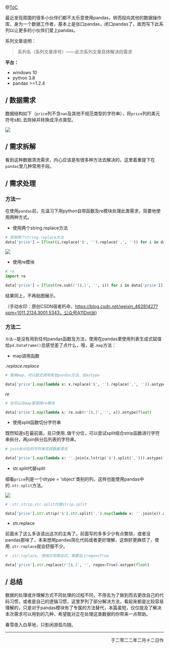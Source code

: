 @[ToC](拯救pandas计划（7）——对含金额标志的字符串列转换为浮点类型数据)

最近发现周围的很多小伙伴们都不太乐意使用pandas，转而投向其他的数据操作库，身为一个数据工作者，基本上是张口pandas，闭口pandas了，故而写下此系列以让更多的小伙伴们爱上pandas。

系列文章说明：

> 系列名（系列文章序号）——此次系列文章具体解决的需求

**平台：**

- windows 10
- python 3.8
- pandas >=1.2.4  

## / 数据需求

数据结构如下（`price`列不含`nan`及其他不规范类型的字符串），将`price`列的美元符号`$`和`,`去除掉并转换成浮点类型。

![](https://gitee.com/kangliz/pic-drawing-bed/raw/master/picture/pandas_save/pandas_save_7_1.png)

## / 需求拆解

看到这种数据清洗需求，内心应该是有很多种方法去解决的，这里着重提下在`pandas`里几种常用手段。

## / 需求处理

### 方法一

在使用`pandas`前，先温习下用python自带函数及re模块处理此类需求，简要地使用两种方式。

- 使用两个string.replace方法  

```python
# 使用两个string.replace方法
data['price'] = [float(i.replace('$', '').replace(',', '')) for i in data['price']]
```

![](https://gitee.com/kangliz/pic-drawing-bed/raw/master/picture/pandas_save/pandas_save_7_2.png)

- 使用re模块  

```python
# re
import re

data['price'] = [float(re.sub(r'[$,]', '', i)) for i in data['price']]
```

结果同上，不再贴图展示。

（手动水印：原创CSDN宿者朽命，https://blog.csdn.net/weixin_46281427?spm=1011.2124.3001.5343，公众号A11Dot派)

### 方法二

`方法一`是没有用到任何pandas函数及方法，使用在pandas里使用列表生成式赋值给`pd.DataFrame()`总感觉差了点什么，哦，是`.map`方法：

- map调用函数  

*.replace.replace*

```python
# 使用map，可以链式调用其他pandas方法，如astype

data['price'].map(lambda x: x.replace('$', '').replace(',', '')).astype(float)
```

*re*

```python
# 也可以在map里调用re模块

data['price'].map(lambda x: re.sub(r'[$,]', '', x)).astype(float)
```

- 使用split函数切分字符串

既然知道`$`在最前面，且只使用`,`做千分位，可以尝试split结合strip函数进行字符串拆分，再join拆分后列表的字符串。

```python
# join拆分后的字符串完成数据清洗

data['price'].map(lambda x: ''.join(x.lstrip('$').split(','))).astype(float)
```

- str.split代替split

细看`price`列是一个dtype = 'object'类别的列，这样也能使用pandas中的`.str.split`方法。

![](https://gitee.com/kangliz/pic-drawing-bed/raw/master/picture/pandas_save/pandas_save_7_3.png)

```python
# .str.strip.str.split代替strip.split

data['price'].str.strip('$').str.split(',').map(lambda x: ''.join(x)).astype(float)
```

- str.replace  

前面水了这么多该请出这次的主角了。前面写的多多少少有点繁琐，或者没pandas那味了，本来想用pandas简化代码或者更好理解，这倒好更麻烦了，使用`.str.replace`就会舒服不少。

```python
# .str.replace, 使用正则表达式，需要加上regex=True

data['price'].str.replace(r'[$,]', '', regex=True).astype(float)
```

## / 总结

数据的处理或许理解方式不同处理的过程不同，不用去为了做到而去更改自己的代码习惯，或者是自己的逻辑习惯，这里罗列了部分解决方法，看起来都是比较容易理解的，只是对于pandas模块有了专属的方法替代，本篇虽短，仅仅提及了解决本次需求可以用到的几种，希望能对正在处理这类数据的你带来一点帮助。  

春雪夜入白草地，只影闲游孤鸟随。  

---

<p align="right">于二零二二年二月十二日作</p>
